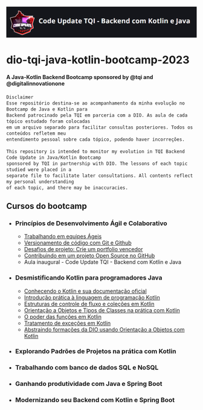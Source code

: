 ![DIO Badge Bootcamp image](./img/bootcampBadgeTQI.png)
# dio-tqi-java-kotlin-bootcamp-2023
#### A Java-Kotlin Backend Bootcamp sponsored by @tqi and  @digitalinnovationone
```
Disclaimer
Esse repositório destina-se ao acompanhamento da minha evolução no Bootcamp de Java e Kotlin para
Backend patrocinado pela TQI em parceria com a DIO. As aula de cada tópico estudado foram colocadas
em um arquivo separado para facilitar consultas posteriores. Todos os conteúdos refletem meu
entendimento pessoal sobre cada tópico, podendo haver incorreções.

This repository is intended to monitor my evolution in TQI Backend Code Update in Java/Kotlin Bootcamp 
sponsored by TQI in partnership with DIO. The lessons of each topic studied were placed in a
separate file to facilitate later consultations. All contents reflect my personal understanding
of each topic, and there may be inaccuracies.
```

## Cursos do bootcamp

- ### Princípios de Desenvolvimento Ágil e Colaborativo
	- [Trabalhando em equipes Ágeis](./topics/TrabalhandoEmEquipesAgeis.md)
	- [Versionamento de código com Git e Github](./topics/VersionamentocodigoGitGithub.md)
	- [Desafios de projeto: Crie um portfolio vencedor](./topics/DesafioCodigoPortfolioVencedor.md)
	- [Contribuindo em um projeto Open Source no GitHub](./topics/ContribuindoProjetoOpenSource.md)
	- Aula inaugural - Code Update TQI - Backend com Kotlin e Java
	
- ### Desmistificando Kotlin para programadores Java
	- [Conhecendo o Kotlin e sua documentação oficial]()
   	- [Introdução prática à linguagem de programação Kotlin](./topics/IntroducaoPraticaLinguagemKotlin.md)
   	- [Estruturas de controle de fluxo e coleções em Kotlin](./topics/EstruturasControleFluxoColecoesKotlin.md)
   	- [Orientação a Objetos e Tipos de Classes na prática com Kotlin](./topics/)
   	- [O poder das funções em Kotlin]()
   	- [Tratamento de exceções em Kotlin]()
   	- [Abstraindo formações da DIO usando Orientação a Objetos com Kotlin]()

- ### Explorando Padrões de Projetos na prática com Kotlin
- ### Trabalhando com banco de dados SQL e NoSQL
- ### Ganhando produtividade com Java e Spring Boot
- ### Modernizando seu Backend com Kotlin e Spring Boot
